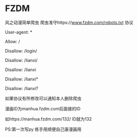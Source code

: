 # FZDM
风之动漫简单爬虫
爬虫准守https://www.fzdm.com/robots.txt 协议

User-agent: *

Allow: /

Disallow: /login/

Disallow: /lianxi/

Disallow: /lianxi

Disallow: /lianxi*

Disallow: /lianxi?


如果协议有所修改可以通知本人删除爬虫

漫画ID为manhua.fzdm.com后面接的ID

如https://manhua.fzdm.com/132/ ID就为132

PS:第一次写py 练手用顺便自己康漫画用
